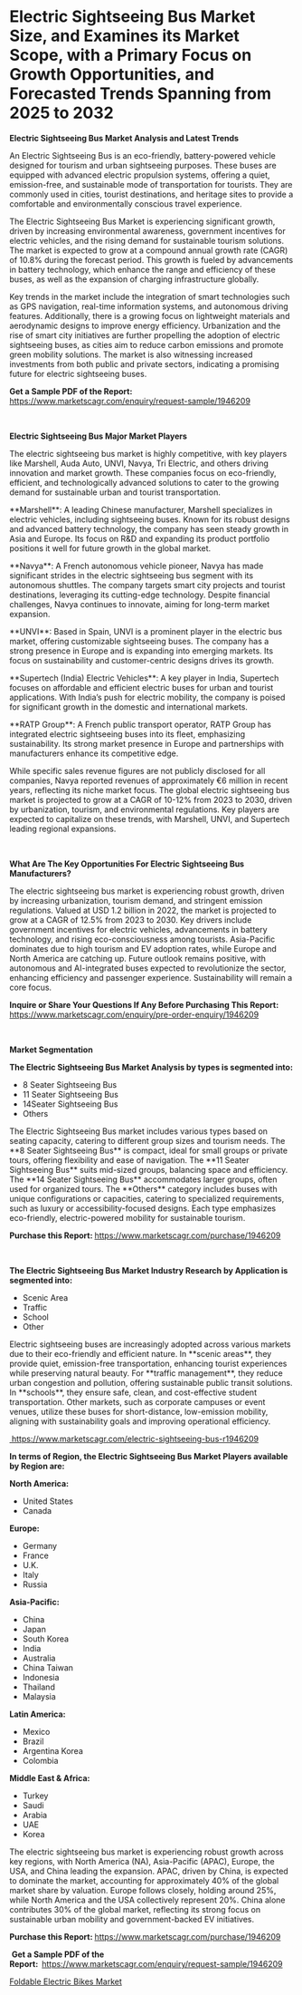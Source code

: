 <p><h1>Electric Sightseeing Bus Market Size, and Examines its Market Scope, with a Primary Focus on Growth Opportunities, and Forecasted Trends Spanning from 2025 to 2032</h1></p><p><strong>Electric Sightseeing Bus Market Analysis and Latest Trends</strong></p>
<p><p>An Electric Sightseeing Bus is an eco-friendly, battery-powered vehicle designed for tourism and urban sightseeing purposes. These buses are equipped with advanced electric propulsion systems, offering a quiet, emission-free, and sustainable mode of transportation for tourists. They are commonly used in cities, tourist destinations, and heritage sites to provide a comfortable and environmentally conscious travel experience.</p><p>The Electric Sightseeing Bus Market is experiencing significant growth, driven by increasing environmental awareness, government incentives for electric vehicles, and the rising demand for sustainable tourism solutions. The market is expected to grow at a compound annual growth rate (CAGR) of 10.8% during the forecast period. This growth is fueled by advancements in battery technology, which enhance the range and efficiency of these buses, as well as the expansion of charging infrastructure globally.</p><p>Key trends in the market include the integration of smart technologies such as GPS navigation, real-time information systems, and autonomous driving features. Additionally, there is a growing focus on lightweight materials and aerodynamic designs to improve energy efficiency. Urbanization and the rise of smart city initiatives are further propelling the adoption of electric sightseeing buses, as cities aim to reduce carbon emissions and promote green mobility solutions. The market is also witnessing increased investments from both public and private sectors, indicating a promising future for electric sightseeing buses.</p></p>
<p><strong>Get a Sample PDF of the Report:&nbsp;</strong> <a href="https://www.marketscagr.com/enquiry/request-sample/1946209?utm_campaign=1999&utm_medium=2&utm_source=Github&utm_content=ia&utm_term=22012025&utm_id=electric-sightseeing-bus">https://www.marketscagr.com/enquiry/request-sample/1946209</a></p>
<p>&nbsp;</p>
<p><strong>Electric Sightseeing Bus Major Market Players</strong></p>
<p><p>The electric sightseeing bus market is highly competitive, with key players like Marshell, Auda Auto, UNVI, Navya, Tri Electric, and others driving innovation and market growth. These companies focus on eco-friendly, efficient, and technologically advanced solutions to cater to the growing demand for sustainable urban and tourist transportation.</p><p>**Marshell**: A leading Chinese manufacturer, Marshell specializes in electric vehicles, including sightseeing buses. Known for its robust designs and advanced battery technology, the company has seen steady growth in Asia and Europe. Its focus on R&D and expanding its product portfolio positions it well for future growth in the global market.</p><p>**Navya**: A French autonomous vehicle pioneer, Navya has made significant strides in the electric sightseeing bus segment with its autonomous shuttles. The company targets smart city projects and tourist destinations, leveraging its cutting-edge technology. Despite financial challenges, Navya continues to innovate, aiming for long-term market expansion.</p><p>**UNVI**: Based in Spain, UNVI is a prominent player in the electric bus market, offering customizable sightseeing buses. The company has a strong presence in Europe and is expanding into emerging markets. Its focus on sustainability and customer-centric designs drives its growth.</p><p>**Supertech (India) Electric Vehicles**: A key player in India, Supertech focuses on affordable and efficient electric buses for urban and tourist applications. With India’s push for electric mobility, the company is poised for significant growth in the domestic and international markets.</p><p>**RATP Group**: A French public transport operator, RATP Group has integrated electric sightseeing buses into its fleet, emphasizing sustainability. Its strong market presence in Europe and partnerships with manufacturers enhance its competitive edge.</p><p>While specific sales revenue figures are not publicly disclosed for all companies, Navya reported revenues of approximately €6 million in recent years, reflecting its niche market focus. The global electric sightseeing bus market is projected to grow at a CAGR of 10-12% from 2023 to 2030, driven by urbanization, tourism, and environmental regulations. Key players are expected to capitalize on these trends, with Marshell, UNVI, and Supertech leading regional expansions.</p></p>
<p>&nbsp;</p>
<p><strong>What Are The Key Opportunities For Electric Sightseeing Bus Manufacturers?</strong></p>
<p><p>The electric sightseeing bus market is experiencing robust growth, driven by increasing urbanization, tourism demand, and stringent emission regulations. Valued at USD 1.2 billion in 2022, the market is projected to grow at a CAGR of 12.5% from 2023 to 2030. Key drivers include government incentives for electric vehicles, advancements in battery technology, and rising eco-consciousness among tourists. Asia-Pacific dominates due to high tourism and EV adoption rates, while Europe and North America are catching up. Future outlook remains positive, with autonomous and AI-integrated buses expected to revolutionize the sector, enhancing efficiency and passenger experience. Sustainability will remain a core focus.</p></p>
<p><strong>Inquire or Share Your Questions If Any Before Purchasing This Report:</strong> <a href="https://www.marketscagr.com/enquiry/pre-order-enquiry/1946209?utm_campaign=1999&utm_medium=2&utm_source=Github&utm_content=ia&utm_term=22012025&utm_id=electric-sightseeing-bus">https://www.marketscagr.com/enquiry/pre-order-enquiry/1946209</a></p>
<p>&nbsp;</p>
<p><strong>Market Segmentation</strong></p>
<p><strong>The Electric Sightseeing Bus Market Analysis by types is segmented into:</strong></p>
<p><ul><li>8 Seater Sightseeing Bus</li><li>11 Seater Sightseeing Bus</li><li>14Seater Sightseeing Bus</li><li>Others</li></ul></p>
<p><p>The Electric Sightseeing Bus market includes various types based on seating capacity, catering to different group sizes and tourism needs. The **8 Seater Sightseeing Bus** is compact, ideal for small groups or private tours, offering flexibility and ease of navigation. The **11 Seater Sightseeing Bus** suits mid-sized groups, balancing space and efficiency. The **14 Seater Sightseeing Bus** accommodates larger groups, often used for organized tours. The **Others** category includes buses with unique configurations or capacities, catering to specialized requirements, such as luxury or accessibility-focused designs. Each type emphasizes eco-friendly, electric-powered mobility for sustainable tourism.</p></p>
<p><strong>Purchase this Report:&nbsp;</strong><a href="https://www.marketscagr.com/purchase/1946209?utm_campaign=1999&utm_medium=2&utm_source=Github&utm_content=ia&utm_term=22012025&utm_id=electric-sightseeing-bus">https://www.marketscagr.com/purchase/1946209</a></p>
<p>&nbsp;</p>
<p><strong>The Electric Sightseeing Bus Market Industry Research by Application is segmented into:</strong></p>
<p><ul><li>Scenic Area</li><li>Traffic</li><li>School</li><li>Other</li></ul></p>
<p><p>Electric sightseeing buses are increasingly adopted across various markets due to their eco-friendly and efficient nature. In **scenic areas**, they provide quiet, emission-free transportation, enhancing tourist experiences while preserving natural beauty. For **traffic management**, they reduce urban congestion and pollution, offering sustainable public transit solutions. In **schools**, they ensure safe, clean, and cost-effective student transportation. Other markets, such as corporate campuses or event venues, utilize these buses for short-distance, low-emission mobility, aligning with sustainability goals and improving operational efficiency.</p></p>
<p><a href="https://www.marketscagr.com/electric-sightseeing-bus-r1946209?utm_campaign=1999&utm_medium=2&utm_source=Github&utm_content=ia&utm_term=22012025&utm_id=electric-sightseeing-bus">&nbsp;https://www.marketscagr.com/electric-sightseeing-bus-r1946209</a></p>
<p><strong>In terms of Region, the Electric Sightseeing Bus Market Players available by Region are:</strong></p>
<p>
    <p> <strong> North America: </strong>
        <ul>
            <li>United States</li>
            <li>Canada</li>
        </ul>
        </p> 
    <p> <strong> Europe: </strong>
        <ul>
            <li>Germany</li>
            <li>France</li>
            <li>U.K.</li>
            <li>Italy</li>
            <li>Russia</li>
        </ul>
        </p> 
    <p> <strong> Asia-Pacific: </strong>
        <ul>
            <li>China</li>
            <li>Japan</li>
            <li>South Korea</li>
            <li>India</li>
            <li>Australia</li>
            <li>China Taiwan</li>
            <li>Indonesia</li>
            <li>Thailand</li>
            <li>Malaysia</li>
        </ul>
        </p> 
    <p> <strong> Latin America: </strong>
        <ul>
            <li>Mexico</li>
            <li>Brazil</li>
            <li>Argentina Korea</li>
            <li>Colombia</li>
        </ul>
        </p> 
    <p> <strong> Middle East & Africa: </strong>
        <ul>
            <li>Turkey</li>
            <li>Saudi</li>
            <li>Arabia</li>
            <li>UAE</li>
            <li>Korea</li>
        </ul>
    </p>
    </p>
<p><p>The electric sightseeing bus market is experiencing robust growth across key regions, with North America (NA), Asia-Pacific (APAC), Europe, the USA, and China leading the expansion. APAC, driven by China, is expected to dominate the market, accounting for approximately 40% of the global market share by valuation. Europe follows closely, holding around 25%, while North America and the USA collectively represent 20%. China alone contributes 30% of the global market, reflecting its strong focus on sustainable urban mobility and government-backed EV initiatives.</p></p>
<p><strong>Purchase this Report: </strong><a href="https://www.marketscagr.com/purchase/1946209?utm_campaign=1999&utm_medium=2&utm_source=Github&utm_content=ia&utm_term=22012025&utm_id=electric-sightseeing-bus">https://www.marketscagr.com/purchase/1946209</a></p>
<p>&nbsp;<strong>Get a Sample PDF of the Report:&nbsp;&nbsp;</strong><a href="https://www.marketscagr.com/enquiry/request-sample/1946209?utm_campaign=1999&utm_medium=2&utm_source=Github&utm_content=ia&utm_term=22012025&utm_id=electric-sightseeing-bus">https://www.marketscagr.com/enquiry/request-sample/1946209</a></p>
<p><strong></strong></p>
<p><p><a href="https://github.com/pizolina/Market-Research-Report-List-6/blob/main/foldable-electric-bikes-market.md?utm_campaign=1999&utm_medium=2&utm_source=Github&utm_content=ia&utm_term=22012025&utm_id=electric-sightseeing-bus">Foldable Electric Bikes Market</a></p></p>